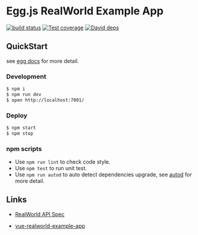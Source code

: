 # Egg.js RealWorld Example App

[![build status][travis-image]][travis-url]
[![Test coverage][codecov-image]][codecov-url]
[![David deps][david-image]][david-url]

[travis-image]: https://img.shields.io/travis/sinchang/eggjs-realworld-example-app.svg?style=flat-square
[travis-url]: https://travis-ci.org/sinchang/eggjs-realworld-example-app
[codecov-image]: https://img.shields.io/codecov/c/github/sinchang/eggjs-realworld-example-app.svg?style=flat-square
[codecov-url]: https://codecov.io/gh/sinchang/eggjs-realworld-example-app
[david-image]: https://img.shields.io/david/sinchang/eggjs-realworld-example-app.svg?style=flat-square
[david-url]: https://david-dm.org/sinchang/eggjs-realworld-example-app

## QuickStart

<!-- add docs here for user -->

see [egg docs][egg] for more detail.

### Development

```bash
$ npm i
$ npm run dev
$ open http://localhost:7001/
```

### Deploy

```bash
$ npm start
$ npm stop
```

### npm scripts

* Use `npm run lint` to check code style.
* Use `npm test` to run unit test.
* Use `npm run autod` to auto detect dependencies upgrade, see [autod](https://www.npmjs.com/package/autod) for more detail.

[egg]: https://eggjs.org

## Links

* [RealWorld API Spec](https://github.com/gothinkster/realworld/tree/master/api)

* [vue-realworld-example-app](https://vue-vuex-realworld.netlify.com/)
